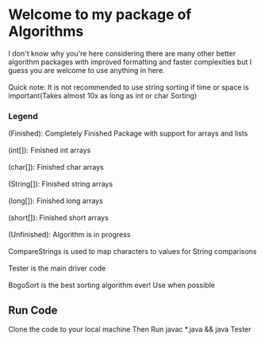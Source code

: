 <h1> Welcome to my package of Algorithms</h1>
<body> I don't know why you're here considering there are many other better algorithm packages with improved formatting and faster complexities but I guess you are welcome to use anything in here. 
<br></br>
Quick note: It is not recommended to use string sorting if time or space is important(Takes almost 10x as long as int or char Sorting)</body>

<h3>Legend</h3>
(Finished): Completely Finished Package with support for arrays and lists
<br></br>
(int[]): Finished int arrays
<br></br>
(char[]): Finished char arrays
<br></br>
(String[]): Finished string arrays
<br></br>
(long[]): Finished long arrays
<br></br>
(short[]): Finished short arrays
<br></br>
(Unfinished): Algorithm is in progress
<br></br>
CompareStrings is used to map characters to values for String comparisons
<br></br>
Tester is the main driver code
<br></br>
BogoSort is the best sorting algorithm ever! Use when possible

<h2>Run Code</h2>
Clone the code to your local machine
Then Run 
   javac *.java && java Tester
